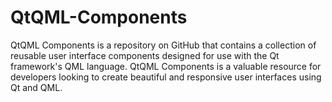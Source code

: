 # QtQML-Components
QtQML Components is a repository on GitHub that contains a collection of reusable user interface components designed for use with the Qt framework's QML language. QtQML Components is a valuable resource for developers looking to create beautiful and responsive user interfaces using Qt and QML.
